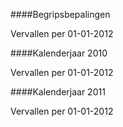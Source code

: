 <meta http-equiv='Content-Type' content='text/html; charset=utf-8' />


####Begripsbepalingen

Vervallen per 01-01-2012 

####Kalenderjaar 2010

Vervallen per 01-01-2012 

####Kalenderjaar 2011

Vervallen per 01-01-2012 

